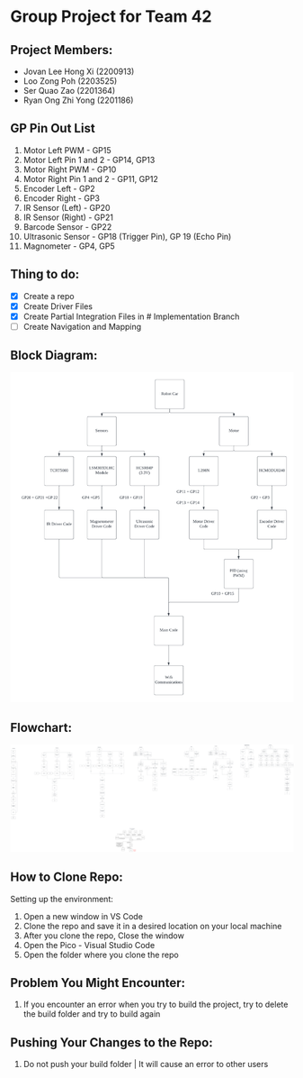 # Group Project for Team 42

## Project Members:
- Jovan Lee Hong Xi (2200913)
- Loo Zong Poh (2203525)
- Ser Quao Zao (2201364)
- Ryan Ong Zhi Yong (2201186)

## GP Pin Out List
1. Motor Left PWM - GP15
2. Motor Left Pin 1 and 2 - GP14, GP13
3. Motor Right PWM - GP10
4. Motor Right Pin 1 and 2 - GP11, GP12
5. Encoder Left - GP2
6. Encoder Right - GP3
7. IR Sensor (Left) - GP20
8. IR Sensor (Right) - GP21
9. Barcode Sensor - GP22
10. Ultrasonic Sensor - GP18 (Trigger Pin), GP 19 (Echo Pin)
11. Magnometer - GP4, GP5

## Thing to do:
- [x] Create a repo
- [x] Create Driver Files
- [x] Create Partial Integration Files in # Implementation Branch
- [ ] Create Navigation and Mapping

## Block Diagram:
![block_diagram](./team42-blockdiagram.png)

## Flowchart:
![flowchart](./embeded_flowchart_dataflow.png)

## How to Clone Repo:
Setting up the environment:
1. Open a new window in VS Code
2. Clone the repo and save it in a desired location on your local machine
3. After you clone the repo, Close the window
4. Open the Pico - Visual Studio Code 
5. Open the folder where you clone the repo

## Problem You Might Encounter:
1. If you encounter an error when you try to build the project, try to delete the build folder and try to build again

## Pushing Your Changes to the Repo:
1. Do not push your build folder | It will cause an error to other users


